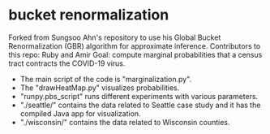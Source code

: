 # bucket renormalization
Forked from Sungsoo Ahn's repository to use his Global Bucket Renormalization (GBR) algorithm for approximate inference.
Contributors to this repo: Ruby and Amir
Goal: compute marginal probabilities that a census tract contracts the COVID-19 virus.  

* The main script of the code is "marginalization.py".  
* The "drawHeatMap.py" visualizes probabilities.  
* "runpy.pbs_script" runs different experiments with various parameters.  
* "./seattle/" contains the data related to Seattle case study and it has the compiled Java app for visualization.
* "./wisconsin/" contains the data related to Wisconsin counties.
